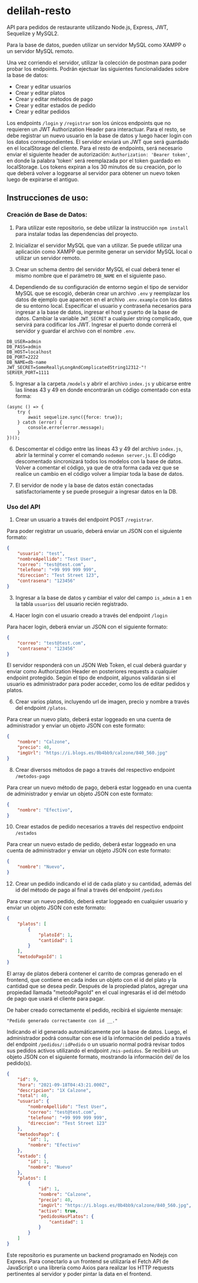 # delilah-resto
API para pedidos de restaurante utilizando Node.js, Express, JWT, Sequelize y MySQL2.


Para la base de datos, pueden utilizar un servidor MySQL como XAMPP o un servidor MySQL remoto.

Una vez corriendo el servidor, utilizar la colección de postman para poder probar los endpoints. Podrán ejectuar las siguientes funcionalidades sobre la base de datos:

- Crear y editar usuarios
- Crear y editar platos
- Crear y editar métodos de pago
- Crear y editar estados de pedido
- Crear y editar pedidos

Los endpoints `/login` y `/registrar` son los únicos endpoints que no requieren un JWT Authorization Header para interactuar. Para el resto, se debe registrar un nuevo usuario en la base de datos y luego hacer login con los datos correspondientes. El servidor enviará un JWT que será guardado en el localStorage del cliente. Para el resto de endpoints, será necesario enviar el siguiente header de autorización: `Authorization: 'Bearer token'`, en donde la palabra 'token' será reemplazada por el token guardado en localStorage. Los tokens expiran a los 30 minutos de su creación, por lo que deberá volver a loggearse al servidor para obtener un nuevo token luego de expirarse el antiguo.

## Instrucciones de uso:

### Creación de Base de Datos:

1. Para utilizar este repositorio, se debe utilizar la instrucción `npm install` para instalar todas las dependencias del proyecto.

2. Inicializar el servidor MySQL que van a utilizar. Se puede utilizar una aplicación como XAMPP que permite generar un servidor MySQL local o utilizar un servidor remoto.

3. Crear un schema dentro del servidor MySQL el cual deberá tener el mismo nombre que el parámetro `DB_NAME` en el siguiente paso.

4. Dependiendo de su configuración de entorno según el tipo de servidor MySQL que se escogió, deberán crear un archivo `.env` y reemplazar los datos de ejemplo que aparecen en el archivo `.env.example` con los datos de su entorno local. Especificar el usuario y contraseña necesarios para ingresar a la base de datos, ingresar el host y puerto de la base de datos. Cambiar la variable `JWT_SECRET` a cualquier string complicado, que servirá para codificar los JWT. Ingresar el puerto donde correrá el servidor y guardar el archivo con el nombre `.env`.

```
DB_USER=admin
DB_PASS=admin
DB_HOST=localhost
DB_PORT=2222
DB_NAME=db-name
JWT_SECRET=SomeReallyLongAndComplicatedString12312·"!
SERVER_PORT=1111
```

5. Ingresar a la carpeta `/models` y abrir el archivo `index.js` y ubicarse entre las líneas 43 y 49 en donde encontrarán un código comentado con esta forma: 

```
(async () => {
    try {
        await sequelize.sync({force: true});
    } catch (error) { 
        console.error(error.message);
    }
})();
```
6. Descomentar el código entre las líneas 43 y 49 del archivo `index.js`, abrir la terminal y correr el comando `nodemon server.js`. El código descomentado sincronizará todos los modelos con la base de datos. Volver a comentar el código, ya que de otra forma cada vez que se realice un cambio en el código volver a limpiar toda la base de datos.

7. El servidor de node y la base de datos están conectadas satisfactoriamente y se puede proseguir a ingresar datos en la DB.


### Uso del API

1. Crear un usuario a través del endpoint POST `/registrar`.

Para poder registrar un usuario, deberá enviar un JSON con el siguiente formato:
```json
{
    "usuario": "test",
    "nombreApellido": "Test User",
    "correo": "test@test.com",
    "telefono": "+99 999 999 999",
    "direccion": "Test Street 123",
    "contrasena": "123456"
}
```

3. Ingresar a la base de datos y cambiar el valor del campo `is_admin` a `1` en la tabla `usuarios` del usuario recién registrado.

5. Hacer login con el usuario creado a través del endpoint `/login`

Para hacer login, deberá enviar un JSON con el siguiente formato:
```json
{
    "correo": "test@test.com",
    "contrasena": "123456" 
}
```

El servidor responderá con un JSON Web Token, el cual deberá guardar y enviar como Authorization Header en posteriores requests a cualquier endpoint protegido. Según el tipo de endpoint, algunos validarán si el usuario es administrador para poder acceder, como los de editar pedidos y platos.

6. Crear varios platos, incluyendo url de imagen, precio y nombre a través del endpoint `/platos`.

Para crear un nuevo plato, deberá estar loggeado en una cuenta de administrador y enviar un objeto JSON con este formato:
```json
{
    "nombre": "Calzone",
    "precio": 40,
    "imgUrl": "https://i.blogs.es/0b4bb9/calzone/840_560.jpg"
}
```

8. Crear diversos métodos de pago a través del respectivo endpoint `/metodos-pago`

Para crear un nuevo método de pago, deberá estar loggeado en una cuenta de administrador y enviar un objeto JSON con este formato:
```json
{
    "nombre": "Efectivo",
}
```

10. Crear estados de pedido necesarios a través del respectivo endpoint `/estados`

Para crear un nuevo estado de pedido, deberá estar loggeado en una cuenta de administrador y enviar un objeto JSON con este formato:
```json
{
    "nombre": "Nuevo",
}
```

12. Crear un pedido indicando el id de cada plato y su cantidad, además del id del método de pago al final a través del endpoint `/pedidos`

Para crear un nuevo pedido, deberá estar loggeado en cualquier usuario y enviar un objeto JSON con este formato:
```json
{
    "platos": [
        {
            "platoId": 1,
            "cantidad": 1
        }
    ],
    "metodoPagoId": 1
}
```

El array de platos deberá contener el carrito de compras generado en el frontend, que contiene en cada index un objeto con el id del plato y la cantidad que se desea pedir. Después de la propiedad platos, agregar una propiedad llamada "metodoPagoId" en el cual ingresarás el id del método de pago que usará el cliente para pagar.

De haber creado correctamente el pedido, recibirá el siguiente mensaje:

`"Pedido generado correctamente con id __."`

Indicando el id generado automáticamente por la base de datos. Luego, el administrador podrá consultar con ese id la información del pedido a través del endpoint `/pedidos/:idPedido` o un usuario normal podrá revisar todos sus pedidos activos utilizando el endpoint `/mis-pedidos`. Se recibirá un objeto JSON con el siguiente formato, mostrando la información del/ de los pedido(s).

```json
{
    "id": 9,
    "hora": "2021-09-18T04:43:21.000Z",
    "descripcion": "1X Calzone",
    "total": 40,
    "usuario": {
        "nombreApellido": "Test User",
        "correo": "test@test.com",
        "telefono": "+99 999 999 999",
        "direccion": "Test Street 123"
    },
    "metodosPago": {
        "id": 1,
        "nombre": "Efectivo"
    },
    "estado": {
        "id": 1,
        "nombre": "Nuevo"
    },
    "platos": [
        {
            "id": 1,
            "nombre": "Calzone",
            "precio": 40,
            "imgUrl": "https://i.blogs.es/0b4bb9/calzone/840_560.jpg",
            "activo": true,
            "pedidosHasPlatos": {
                "cantidad": 1
            }
        }
    ]
}
```


Este repositorio es puramente un backend programado en Nodejs con Express. Para conectarlo a un frontend se utilizaría el Fetch API de JavaScript o una librería como Axios para realizar los HTTP requests pertinentes al servidor y poder pintar la data en el frontend.
